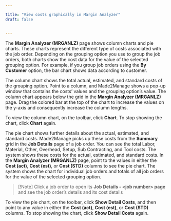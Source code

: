 ```yaml
---

title: "View costs graphically in Margin Analyzer"
draft: false


---
```


The **Margin Analyzer (MRGANLZ)** page shows column charts and pie charts. These charts represent the different type of costs associated with the job order. Depending on the grouping option you use to group the job orders, both charts show the cost data for the value of the selected grouping option. For example, if you group job orders using the **By Customer** option, the bar chart shows data according to customer.

The column chart shows the total actual, estimated, and standard costs of the grouping option. Point to a column, and Made2Manage shows a pop-up window that contains the costs’ values and the grouping option’s value. The column chart appears below the grid in the **Margin Analyzer (MRGANLZ)** page. Drag the colored bar at the top of the chart to increase the values on the y-axis and consequently increase the column lengths.

To view the column chart, on the toolbar, click **Chart**. To stop showing the chart, click **Chart** again.

The pie chart shows further details about the actual, estimated, and standard costs. Made2Manage picks up these costs from the **Summary** grid in the **Job Details** page of a job order. You can see the total Labor, Material, Other, Overhead, Setup, Sub Contracting, and Tool costs. The system shows these costs for the actual, estimated, and standard costs. In the **Margin Analyzer (MRGANLZ)** page, point to the values in either the **Cost (act)**, **Cost (est)**, or **Cost (STD)** columns to see the pie chart. The system shows the chart for individual job orders and totals of all job orders for the value of the selected grouping option.

> [!Note] Click a job order to open its **Job Details - \<job number\> page** and see the job order’s details and its cost details

To view the pie chart, on the toolbar, click **Show Detail Costs**, and then point to any value in either the **Cost (act)**, **Cost (est)**, or **Cost (STD)** columns. To stop showing the chart, click **Show Detail Costs** again.